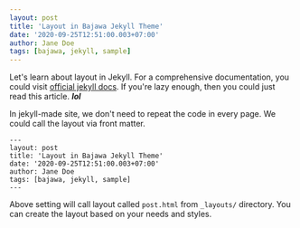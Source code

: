 ```yaml
---
layout: post
title: 'Layout in Bajawa Jekyll Theme'
date: '2020-09-25T12:51:00.003+07:00'
author: Jane Doe
tags: [bajawa, jekyll, sample]
---
```


Let's learn about layout in Jekyll. For a comprehensive documentation, you could visit [official jekyll docs](https://jekyllrb.com/docs/layouts/). If you're lazy enough, then you could just read this article. **_lol_**

In jekyll-made site, we don't need to repeat the code in every page. We could call the layout via front matter.

```
---
layout: post
title: 'Layout in Bajawa Jekyll Theme'
date: '2020-09-25T12:51:00.003+07:00'
author: Jane Doe
tags: [bajawa, jekyll, sample]
---
```

Above setting will call layout called `post.html` from `_layouts/` directory. You can create the layout based on your needs and styles.
